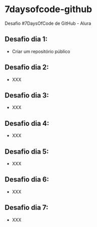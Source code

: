 # 7daysofcode-github
Desafio #7DaysOfCode de GitHub - Alura


## Desafio dia 1:
- Criar um repositório público

## Desafio dia 2:
- XXX

## Desafio dia 3:
- XXX

## Desafio dia 4:
- XXX

## Desafio dia 5:
- XXX

## Desafio dia 6:
- XXX

## Desafio dia 7:
- XXX
